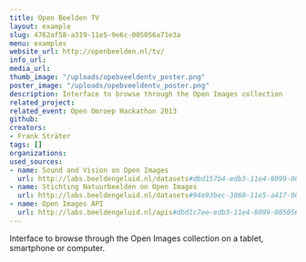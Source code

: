 ```yaml
---
title: Open Beelden TV
layout: example
slug: 4762af58-a319-11e5-9e6c-005056a71e3a
menu: examples
website_url: http://openbeelden.nl/tv/
info_url: 
media_url: 
thumb_image: "/uploads/opebveeldentv_poster.png"
poster_image: "/uploads/opebveeldentv_poster.png"
description: Interface to browse through the Open Images collection
related_project: 
related_event: Open Omroep Hackathon 2013
github: 
creators:
- Frank Sträter
tags: []
organizations: 
used_sources:
- name: Sound and Vision on Open Images
  url: http://labs.beeldengeluid.nl/datasets#dbd157b4-edb3-11e4-8099-005056a71e3a
- name: Stichting Natuurbeelden on Open Images
  url: http://labs.beeldengeluid.nl/datasets#94e93bec-3060-11e5-a417-005056a71e3a
- name: Open Images API
  url: http://labs.beeldengeluid.nl/apis#dbd1c7ee-edb3-11e4-8099-005056a71e3a
---
```


Interface to browse through the Open Images collection on a tablet, smartphone or computer.
